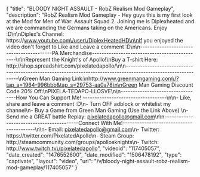 {
    "title": "BLOODY NIGHT ASSAULT - RobZ Realism Mod Gameplay",
    "description": "RobZ Realism Mod Gameplay - Hey guys this is my first look at the Mod for Men of War: Assault Squad 2.  Joining me is Diplexheated and we are commanding the Germans taking on the Americans.  Enjoy :D\n\nDiplex's Channel: https:\/\/www.youtube.com\/user\/DiplexHeatedHD\n\nIf you enjoyed the video don't forget to Like and Leave a comment :D\n\n-----------------------------------------PA Merchandise----------------------------------------------\n\nRepresent the Knight's of Apollo!\nBuy a T-shirt Here: http:\/\/shop.spreadshirt.com\/pixelatedapollo\/\n\n---------------------------------------------------------------------------------------------------------------\nGreen Man Gaming Link:\nhttp:\/\/www.greenmangaming.com\/?tap_a=1964-996bbb&tap_s=29753-aa0a78\n\nGreen Man Gaming Discount Code 20% Off:\nPIXELA-TEDAPO-LLOSVE\n\n----------------------------------How You Can Support Me! -----------------------------------\n\n- Like, share and leave a comment :D\n- Turn OFF adblock or whitelist my channel\n- Buy a Game from Green Man Gaming (Use the Link Above) \n- Send me a GREAT battle Replay: pixelatedapollo@gmail.com\n\n------------------------------------------Connect With Me!-----------------------------------------\n\n- Email: pixelatedapollo@gmail.com\n- Twitter: https:\/\/twitter.com\/PixelatedApollo\n- Steam Group:  http:\/\/steamcommunity.com\/groups\/apollosknights\n- Twitch: http:\/\/www.twitch.tv\/pixelatedapollo",
    "videoid": "117405057",
    "date_created": "1476552600",
    "date_modified": "1506478192",
    "type": "captivate",
    "layout": "video",
    "url": "\/v\/bloody-night-assault-robz-realism-mod-gameplay\/117405057"
}